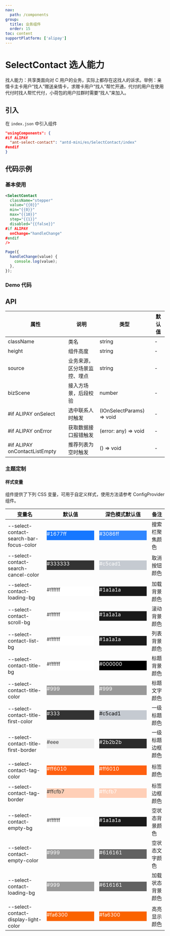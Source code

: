 ```yaml
---
nav:
  path: /components
group:
  title: 业务组件
  order: 15
toc: content
supportPlatform: ['alipay']
---
```


# SelectContact 选人能力

找人能力：共享类面向对 C 用户的业务，实际上都存在这找人的诉求。举例：亲情卡主卡用户“找人”赠送亲情卡，求赠卡用户“找人”帮忙开通，代付的用户在使用代付时找人帮忙代付，小荷包的用户拉群时需要“找人”来加入。

## 引入

在 `index.json` 中引入组件

```json
"usingComponents": {
#if ALIPAY
  "ant-select-contact": "antd-mini/es/SelectContact/index"
#endif
}
```

## 代码示例

### 基本使用

```xml
<SelectContact
  className="stepper"
  value="{{0}}"
  min="{{0}}"
  max="{{10}}"
  step="{{1}}"
  disabled="{{false}}"
#if ALIPAY
  onChange="handleChange"
#endif
/>
```

```js
Page({
  handleChange(value) {
    console.log(value);
  },
});
```

### Demo 代码

<code src='../../demo/pages/SelectContact/index'></code>

## API

| 属性                          | 说明                         | 类型                      | 默认值 |
| ----------------------------- | ---------------------------- | ------------------------- | ------ |
| className                     | 类名                         | string                    | -      |
| height                        | 组件高度                     | string                    | -      |
| source                        | 业务来源，区分场景监控、埋点 | string                    | -      |
| bizScene                      | 接入方场景，后段校验         | number                    | -      |
| #if ALIPAY onSelect           | 选中联系人时触发             | (IOnSelectParams) => void | -      |
| #if ALIPAY onError            | 获取数据接口报错触发         | (error: any) => void      | -      |
| #if ALIPAY onContactListEmpty | 推荐列表为空时触发           | () => void                | -      |

### 主题定制

#### 样式变量

组件提供了下列 CSS 变量，可用于自定义样式，使用方法请参考 ConfigProvider 组件。

| 变量名                                | 默认值                                                                                                     | 深色模式默认值                                                                                        | 备注                     |
| ------------------------------------- | -------------------------------------------------------------------------------------------------------- | --------------------------------------------------------------------------------------------------- | ------------------------ |
| --select-contact-search-bar-focus-color | <div style="width: 150px; height: 30px; background-color: #1677ff; color: #ffffff;">#1677ff</div>        | <div style="width: 150px; height: 30px; background-color: #3086ff; color: #ffffff;">#3086ff</div>  | 搜索栏聚焦颜色           |
| --select-contact-search-cancel-color  | <div style="width: 150px; height: 30px; background-color: #333333; color: #ffffff;">#333333</div>         | <div style="width: 150px; height: 30px; background-color: #c5cad1; color: #ffffff;">#c5cad1</div>  | 取消按钮颜色             |
| --select-contact-loading-bg           | <div style="width: 150px; height: 30px; background-color: #ffffff; color: #333333;">#ffffff</div>         | <div style="width: 150px; height: 30px; background-color: #1a1a1a; color: #ffffff;">#1a1a1a</div>  | 加载背景颜色             |
| --select-contact-scroll-bg            | <div style="width: 150px; height: 30px; background-color: #ffffff; color: #333333;">#ffffff</div>         | <div style="width: 150px; height: 30px; background-color: #1a1a1a; color: #ffffff;">#1a1a1a</div>  | 滚动背景颜色             |
| --select-contact-list-bg              | <div style="width: 150px; height: 30px; background-color: #ffffff; color: #333333;">#ffffff</div>         | <div style="width: 150px; height: 30px; background-color: #1a1a1a; color: #ffffff;">#1a1a1a</div>  | 列表背景颜色             |
| --select-contact-title-bg              | <div style="width: 150px; height: 30px; background-color: #ffffff; color: #333333;">#ffffff</div>         | <div style="width: 150px; height: 30px; background-color: #000000; color: #ffffff;">#000000</div>  | 标题背景颜色             |
| --select-contact-title-color           | <div style="width: 150px; height: 30px; background-color: #999999; color: #ffffff;">#999</div>            | <div style="width: 150px; height: 30px; background-color: #999999; color: #ffffff;">#999</div>     | 标题文字颜色             |
| --select-contact-title-first-color    | <div style="width: 150px; height: 30px; background-color: #333333; color: #ffffff;">#333</div>            | <div style="width: 150px; height: 30px; background-color: #c5cad1; color: #000000;">#c5cad1</div>  | 一级标题颜色             |
| --select-contact-title-first-border   | <div style="width: 150px; height: 30px; background-color: #eeeeee; color: #333333;">#eee</div>            | <div style="width: 150px; height: 30px; background-color: #2b2b2b; color: #ffffff;">#2b2b2b</div>  | 一级标题边框颜色         |
| --select-contact-tag-color            | <div style="width: 150px; height: 30px; background-color: #ff6010; color: #ffffff;">#ff6010</div>         | <div style="width: 150px; height: 30px; background-color: #ff6010; color: #ffffff;">#ff6010</div>  | 标签颜色                 |
| --select-contact-tag-border           | <div style="width: 150px; height: 30px; background-color: #ffcfb7; color: #333333;">#ffcfb7</div>         | <div style="width: 150px; height: 30px; background-color: #ffcfb7; color: #ffffff;">#ffcfb7</div>  | 标签边框颜色             |
| --select-contact-empty-bg             | <div style="width: 150px; height: 30px; background-color: #ffffff; color: #333333;">#ffffff</div>         | <div style="width: 150px; height: 30px; background-color: #1a1a1a; color: #ffffff;">#1a1a1a</div>  | 空状态背景颜色           |
| --select-contact-empty-color          | <div style="width: 150px; height: 30px; background-color: #999999; color: #ffffff;">#999</div>            | <div style="width: 150px; height: 30px; background-color: #616161; color: #ffffff;">#616161</div>  | 空状态文字颜色           |
| --select-contact-loading-bg           | <div style="width: 150px; height: 30px; background-color: #999999; color: #ffffff;">#999</div>            | <div style="width: 150px; height: 30px; background-color: #616161; color: #ffffff;">#616161</div>  | 加载状态背景颜色         |
| --select-contact-display-light-color  | <div style="width: 150px; height: 30px; background-color: #fa6300; color: #ffffff;">#fa6300</div>         | <div style="width: 150px; height: 30px; background-color: #fa6300; color: #ffffff;">#fa6300</div>  | 高亮显示颜色             |

